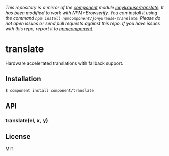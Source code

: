 *This repository is a mirror of the [component](http://component.io) module [jonykrause/translate](http://github.com/jonykrause/translate). It has been modified to work with NPM+Browserify. You can install it using the command `npm install npmcomponent/jonykrause-translate`. Please do not open issues or send pull requests against this repo. If you have issues with this repo, report it to [npmcomponent](https://github.com/airportyh/npmcomponent).*

# translate

  Hardware accelerated translations with fallback support.

## Installation

    $ component install component/translate

## API

### translate(el, x, y)

## License

  MIT
